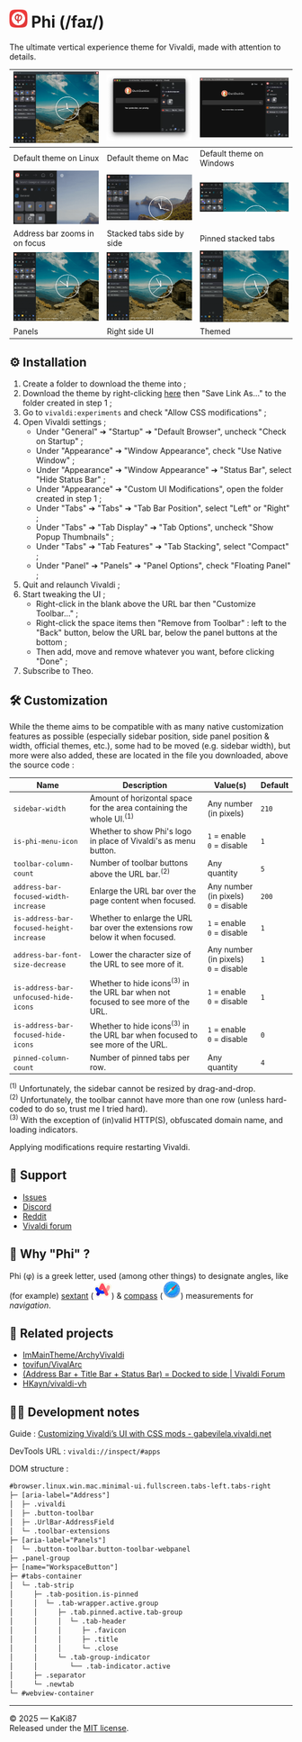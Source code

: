 # <img src="./icons/phi.svg" width="32" height="32"> Phi (/faɪ/)

The ultimate vertical experience theme for Vivaldi, made with attention to details.

| ![](./screenshots/1_linux.webp)            | ![](./screenshots/2_mac.webp)          | ![](./screenshots/3_windows.webp)            |
|--------------------------------------------|----------------------------------------|----------------------------------------------|
| Default theme on Linux                     | Default theme on Mac                   | Default theme on Windows                     |
| ![](./screenshots/4_address_bar_focus.gif) | ![](./screenshots/5_stacked_tabs.gif)  | ![](./screenshots/6_pinned_stacked_tabs.gif) |
| Address bar zooms in on focus              | Stacked tabs side by side              | Pinned stacked tabs                          |
| ![](./screenshots/7_panels.gif)            | ![](./screenshots/8_right_side_UI.gif) | ![](./screenshots/9_themes.gif)              |
| Panels                                     | Right side UI                          | Themed                                       |

## :gear: Installation

1. Create a folder to download the theme into ;
2. Download the theme by right-clicking [here](https://git.kaki87.net/KaKi87/phi-for-vivaldi/raw/branch/master/phi.css) then "Save Link As..." to the folder created in step 1 ;
3. Go to `vivaldi:experiments` and check "Allow CSS modifications" ;
4. Open Vivaldi settings ;
   - Under "General" ➔ "Startup" ➔ "Default Browser", uncheck "Check on Startup" ;
   - Under "Appearance" ➔ "Window Appearance", check "Use Native Window" ;
   - Under "Appearance" ➔ "Window Appearance" ➔ "Status Bar", select "Hide Status Bar" ;
   - Under "Appearance" ➔ "Custom UI Modifications", open the folder created in step 1 ;
   - Under "Tabs" ➔ "Tabs" ➔ "Tab Bar Position", select "Left" or "Right" ;
   - Under "Tabs" ➔ "Tab Display" ➔ "Tab Options", uncheck "Show Popup Thumbnails" ;
   - Under "Tabs" ➔ "Tab Features" ➔ "Tab Stacking", select "Compact" ;
   - Under "Panel" ➔ "Panels" ➔ "Panel Options", check "Floating Panel" ;
5. Quit and relaunch Vivaldi ;
6. Start tweaking the UI ;
   - Right-click in the blank above the URL bar then "Customize Toolbar..." ;
   - Right-click the space items then "Remove from Toolbar" : left to the "Back" button, below the URL bar, below the panel buttons at the bottom ;
   - Then add, move and remove whatever you want, before clicking "Done" ;
7. Subscribe to Theo.

##  :hammer_and_wrench: Customization

While the theme aims to be compatible with as many native customization features as possible (especially sidebar position, side panel position & width, official themes, etc.), some had to be moved (e.g. sidebar width), but more were also added, these are located in the file you downloaded, above the source code :

| Name                                     | Description                                                  | Value(s)                                  | Default |
| ---------------------------------------- | ------------------------------------------------------------ | ----------------------------------------- | ------- |
| `sidebar-width`                          | Amount of horizontal space for the area containing the whole UI.<sup>(1)</sup> | Any number (in pixels)                    | `210`   |
| `is-phi-menu-icon`                       | Whether to show Phi's logo in place of Vivaldi's as menu button. | `1` = enable<br />`0` = disable           | `1`     |
| `toolbar-column-count`                   | Number of toolbar buttons above the URL bar.<sup>(2)</sup>   | Any quantity                              | `5`     |
| `address-bar-focused-width-increase`     | Enlarge the URL bar over the page content when focused.      | Any number (in pixels)<br />`0` = disable | `200`   |
| `is-address-bar-focused-height-increase` | Whether to enlarge the URL bar over the extensions row below it when focused. | `1` = enable<br />`0` = disable           | `1`     |
| `address-bar-font-size-decrease`         | Lower the character size of the URL to see more of it.       | Any number (in pixels)<br />`0` = disable | `1`     |
| `is-address-bar-unfocused-hide-icons`    | Whether to hide icons<sup>(3)</sup> in the URL bar when not focused to see more of the URL. | `1` = enable<br />`0` = disable           | `1`     |
| `is-address-bar-focused-hide-icons`      | Whether to hide icons<sup>(3)</sup> in the URL bar when focused to see more of the URL. | `1` = enable<br />`0` = disable           | `0`     |
| `pinned-column-count`                    | Number of pinned tabs per row.                               | Any quantity                              | `4`     |

<sup>(1)</sup> Unfortunately, the sidebar cannot be resized by drag-and-drop.<br>
<sup>(2)</sup> Unfortunately, the toolbar cannot have more than one row (unless hard-coded to do so, trust me I tried hard).<br>
<sup>(3)</sup> With the exception of (in)valid HTTP(S), obfuscated domain name, and loading indicators.

Applying modifications require restarting Vivaldi.

##  :handshake: Support

- [Issues](https://git.kaki87.net/KaKi87/phi-for-vivaldi/issues)
- [Discord](https://discord.gg/pdgQE6juqM)
- [Reddit](https://old.reddit.com/r/vivaldibrowser/comments/1ieyt5a/)
- [Vivaldi forum](https://forum.vivaldi.net/topic/105134/%CF%86-phi-the-ultimate-vertical-experience-theme-for-vivaldi-made-with-attention-to-details)

## 🛜 Why "Phi" ?

Phi (φ) is a greek letter, used (among other things) to designate angles, like (for example) [sextant](https://en.wikipedia.org/wiki/Sextant) (<a href="https://en.wikipedia.org/wiki/Arc_(web_browser)" target="_blank"><img src="./icons/arc.svg" width="32" height="32"></a>) & [compass](https://en.wikipedia.org/wiki/Compass) (<a href="https://en.wikipedia.org/wiki/Safari_(web_browser)" target="_blank"><img src="./icons/safari.svg" width="32" height="32"></a>) measurements for *navigation*.

## :link: Related projects

- [ImMainTheme/ArchyVivaldi](https://github.com/ImMainTheme/ArchyVivaldi)
- [tovifun/VivalArc](https://github.com/tovifun/VivalArc)
- [(Address Bar + Title Bar + Status Bar) = Docked to side | Vivaldi Forum](https://forum.vivaldi.net/topic/80588/address-bar-title-bar-status-bar-docked-to-side)
- [HKayn/vivaldi-vh](https://github.com/HKayn/vivaldi-vh)

## :technologist: Development notes

Guide : [Customizing Vivaldi’s UI with CSS mods - gabevilela.vivaldi.net](https://gabevilela.vivaldi.net/2020/12/26/guide-customizing-vivaldis-ui-with-css-mods/)

DevTools URL : `vivaldi://inspect/#apps`

DOM structure :

```
#browser.linux.win.mac.minimal-ui.fullscreen.tabs-left.tabs-right
├─ [aria-label="Address"]
│  ├─ .vivaldi
│  ├─ .button-toolbar
│  ├─ .UrlBar-AddressField
│  └─ .toolbar-extensions
├─ [aria-label="Panels"]
│  └─ .button-toolbar.button-toolbar-webpanel
├─ .panel-group
├─ [name="WorkspaceButton"]
├─ #tabs-container
│  └─ .tab-strip
│     ├─ .tab-position.is-pinned
│     │  └─ .tab-wrapper.active.group
│     │     ├─ .tab.pinned.active.tab-group
│     │     │  └─ .tab-header
│     │     │     ├─ .favicon
│     │     │     ├─ .title
│     │     │     └─ .close
│     │     └─ .tab-group-indicator
│     │        └── .tab-indicator.active
│     ├─ .separator
│     └─ .newtab
└─ #webview-container
```

---

© 2025 — KaKi87<br>
Released under the [MIT license](https://opensource.org/license/mit).